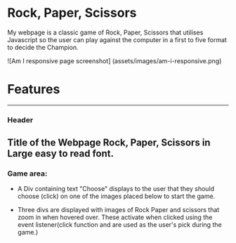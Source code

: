 # Rock, Paper, Scissors

My webpage is a classic game of Rock, Paper, Scissors that utilises Javascript so the user can play against the computer in a first to five format to decide the Champion. 

![Am I responsive page screenshot] (assets/images/am-i-responsive.png)

# Features
---
### Header

Title of the Webpage Rock, Paper, Scissors in Large easy to read font.
---
### Game area:
- A Div containing text "Choose" displays to the user that they should choose (click) on one of the images placed below to start the game.

- Three divs are displayed with images of Rock Paper and scissors that zoom in when hovered over. These activate when clicked using the event listener(click function and are used as the user's pick during the game.)

###


